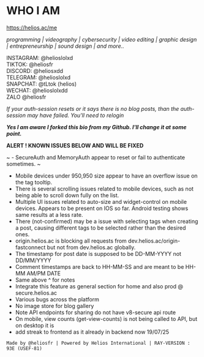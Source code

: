 # WHO I AM

https://helios.ac/me 

<i> programming | videography | cybersecurity | video editing | graphic design | entrepreneurship | sound design | and more.. </i>

INSTAGRAM: @helioslolxd <br>
TIKTOK: @heliosfr <br>
DISCORD: @heliosxdd <br>
TELEGRAM: @helioslolxd <br>
SNAPCHAT: @tLtok (helios) <br>
WECHAT: @helioslolxdd <br>
ZALO @heliosfr <br>

*If your auth-session resets or it says there is no blog posts, than the auth-session may have failed. You'll need to relogin*

***Yes I am aware I forked this bio from my Github. I'll change it at some point.***

**ALERT ! KNOWN ISSUES BELOW AND WILL BE FIXED**

 ~ - SecureAuth and MemoryAuth appear to reset or fail to authenticate sometimes. ~
 - Mobile devices under 950,950 size appear to have an overflow issue on the tag tooltip.
 - There is several scrolling issues related to mobile devices, such as not being able to scroll down fully on the list.
 - Multiple UI issues related to auto-size and widget-control on mobile devices. Appears to be present on IOS so far. Android testing shows same results at a less rate. 
 - There (not-confirmed) may be a issue with selecting tags when creating a post, causing different tags to be selected rather than the desired ones. 
 - origin.helios.ac is blocking all requests from dev.helios.ac/origin-fastconnect but not from dev.helios.ac globally. 
 - The timestamp for post date is supposed to be DD-MM-YYYY not DD/MM/YYYY
 - Comment timestamps are back to HH-MM-SS and are meant to be HH-MM AM/PM DATE
 - Same above ^ for notes
 - Integrate this feature as general section for home and also prod @ secure.helios.ac
 - Various bugs across the platform
 - No image store for blog gallery 
 - Note API endpoints for sharing do not have v8-secure api route
 - On mobile, view counts (get-view-counts) is not being called to API, but on desktop it is
 - add streak to frontend as it already in backend now 19/07/25

`Made by @heliosfr | Powered by Helios International | RAY-VERSION : 93E (USEF-81)`
